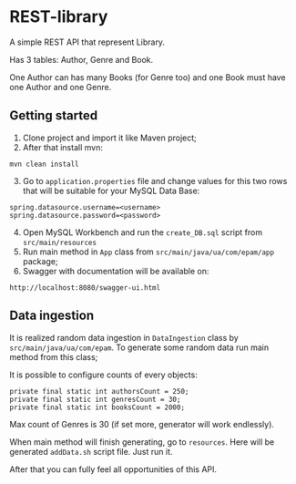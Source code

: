 # REST-library
A simple REST API that represent Library. 

Has 3 tables: Author, Genre and Book. 

One Author can has many Books (for Genre too) and one Book must have one Author and one Genre.

## Getting started
1. Clone project and import it like Maven project;
2. After that install mvn:
```
mvn clean install
```
3. Go to `application.properties` file and change values for this two rows that will be suitable for your MySQL Data Base:
```
spring.datasource.username=<username>
spring.datasource.password=<password>
```
4. Open MySQL Workbench and run the `create_DB.sql` script from `src/main/resources`
5. Run main method in `App` class from `src/main/java/ua/com/epam/app` package;
6. Swagger with documentation will be available on:
```
http://localhost:8080/swagger-ui.html
```

## Data ingestion
It is realized random data ingestion in `DataIngestion` class by `src/main/java/ua/com/epam`. To generate some random data run main method from this class;

It is possible to configure counts of every objects:
```
private final static int authorsCount = 250;
private final static int genresCount = 30;
private final static int booksCount = 2000;
```

Max count of Genres is 30 (if set more, generator will work endlessly).

When main method will finish generating, go to `resources`. Here will be generated `addData.sh` script file. Just run it.

After that you can fully feel all opportunities of this API.
